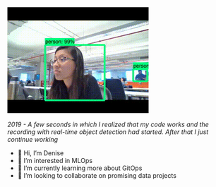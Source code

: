 <img src="https://raw.githubusercontent.com/dmcari/dmcari/main/gif/me.gif" width="320" height="240" />

*2019 - A few seconds in which I realized that my code works and the recording with real-time object detection had started. After that I just continue working*

- 👋 Hi, I’m Denise
- 👀 I’m interested in MLOps
- 🌱 I’m currently learning more about GitOps
- 💞️ I’m looking to collaborate on promising data projects

<!---
dmcari/dmcari is a ✨ special ✨ repository because its `README.md` (this file) appears on your GitHub profile.
You can click the Preview link to take a look at your changes.
--->

